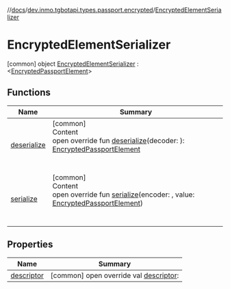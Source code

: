 //[docs](../../../index.md)/[dev.inmo.tgbotapi.types.passport.encrypted](../index.md)/[EncryptedElementSerializer](index.md)



# EncryptedElementSerializer  
 [common] object [EncryptedElementSerializer](index.md) : <[EncryptedPassportElement](../../dev.inmo.tgbotapi.types.passport.encrypted.abstracts/-encrypted-passport-element/index.md)>    


## Functions  
  
|  Name |  Summary | 
|---|---|
| <a name="dev.inmo.tgbotapi.types.passport.encrypted/EncryptedElementSerializer/deserialize/#kotlinx.serialization.encoding.Decoder/PointingToDeclaration/"></a>[deserialize](deserialize.md)| <a name="dev.inmo.tgbotapi.types.passport.encrypted/EncryptedElementSerializer/deserialize/#kotlinx.serialization.encoding.Decoder/PointingToDeclaration/"></a>[common]  <br>Content  <br>open override fun [deserialize](deserialize.md)(decoder: ): [EncryptedPassportElement](../../dev.inmo.tgbotapi.types.passport.encrypted.abstracts/-encrypted-passport-element/index.md)  <br><br><br>|
| <a name="dev.inmo.tgbotapi.types.passport.encrypted/EncryptedElementSerializer/serialize/#kotlinx.serialization.encoding.Encoder#dev.inmo.tgbotapi.types.passport.encrypted.abstracts.EncryptedPassportElement/PointingToDeclaration/"></a>[serialize](serialize.md)| <a name="dev.inmo.tgbotapi.types.passport.encrypted/EncryptedElementSerializer/serialize/#kotlinx.serialization.encoding.Encoder#dev.inmo.tgbotapi.types.passport.encrypted.abstracts.EncryptedPassportElement/PointingToDeclaration/"></a>[common]  <br>Content  <br>open override fun [serialize](serialize.md)(encoder: , value: [EncryptedPassportElement](../../dev.inmo.tgbotapi.types.passport.encrypted.abstracts/-encrypted-passport-element/index.md))  <br><br><br>|


## Properties  
  
|  Name |  Summary | 
|---|---|
| <a name="dev.inmo.tgbotapi.types.passport.encrypted/EncryptedElementSerializer/descriptor/#/PointingToDeclaration/"></a>[descriptor](descriptor.md)| <a name="dev.inmo.tgbotapi.types.passport.encrypted/EncryptedElementSerializer/descriptor/#/PointingToDeclaration/"></a> [common] open override val [descriptor](descriptor.md):    <br>|

